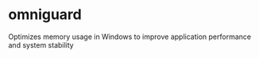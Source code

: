 # omniguard
Optimizes memory usage in Windows to improve application performance and system stability
